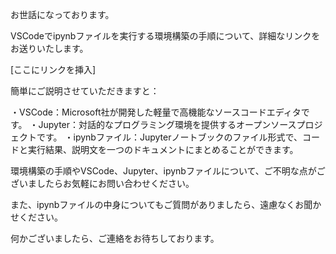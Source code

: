 お世話になっております。

VSCodeでipynbファイルを実行する環境構築の手順について、詳細なリンクをお送りいたします。

[ここにリンクを挿入]

簡単にご説明させていただきますと：

・VSCode：Microsoft社が開発した軽量で高機能なソースコードエディタです。
・Jupyter：対話的なプログラミング環境を提供するオープンソースプロジェクトです。
・ipynbファイル：Jupyterノートブックのファイル形式で、コードと実行結果、説明文を一つのドキュメントにまとめることができます。

環境構築の手順やVSCode、Jupyter、ipynbファイルについて、ご不明な点がございましたらお気軽にお問い合わせください。

また、ipynbファイルの中身についてもご質問がありましたら、遠慮なくお聞かせください。

何かございましたら、ご連絡をお待ちしております。
